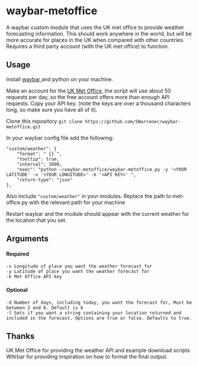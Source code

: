 # waybar-metoffice

A waybar custom module that uses the UK met office to provide weather forecasting information. This should work anywhere in the world, but will be more accurate for places in the UK when compared with other countries. Requires a third party account (with the UK met office) to function.

## Usage

Install [waybar ](https://github.com/Alexays/Waybar) and python on your machine. 

Make an account for the [UK Met Office](https://datahub.metoffice.gov.uk/), the script will use about 50 requests per day, so the free account offers more than enough API requests. Copy your API key. (note the keys are over a thousand characters long, so make sure you have all of it).

Clone this repository `git clone https://github.com/SWarrener/waybar-metoffice.git`

In your waybar config file add the following:

    "custom/weather": {
		"format": " {} ",
		"tooltip": true,
		"interval": 3600,
		"exec": "python ~/waybar-metoffice/waybar-metoffice.py -y '<YOUR LATITUDE' -x '<YOUR LONGITUDE>' -k '<API KEY>' ",
		"return-type": "json"
	},

Also include `"custom/weather"` in your modules. Replace the path to met-office.py with the relevant path for your machine

Restart waybar and the module should appear with the current weather for the location that you set.

## Arguments
#### Required
    -x Longitude of place you want the weather forecast for
    -y Latitude of place you want the weather forecast for 
    -k Met Office API key

#### Optional
    -d Number of days, including today, you want the forecast for, Must be between 2 and 6. Default is 6
    -l Sets if you want a string containing your location returned and included in the forecast. Options are true or false. Defaults to true.

## Thanks
UK Met Office for providing the weather API and example download scripts
Wttrbar for providing inspiration on how to format the final output.
